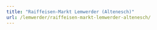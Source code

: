 ```yaml
---
title: "Raiffeisen-Markt Lemwerder (Altenesch)"
url: /lemwerder/raiffeisen-markt-lemwerder-altenesch/
---
```

